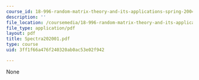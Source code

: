 ```yaml
---
course_id: 18-996-random-matrix-theory-and-its-applications-spring-2004
description: ''
file_location: /coursemedia/18-996-random-matrix-theory-and-its-applications-spring-2004/3ff1f66a476f240320ab0ac53e02f942_Spectra202001.pdf
file_type: application/pdf
layout: pdf
title: Spectra202001.pdf
type: course
uid: 3ff1f66a476f240320ab0ac53e02f942

---
```

None